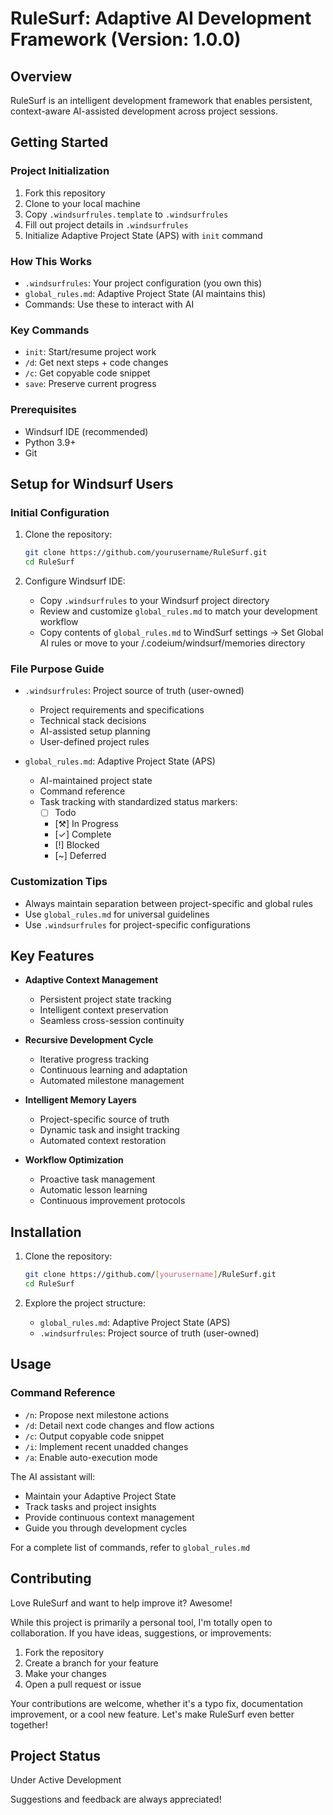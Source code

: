 # RuleSurf: Adaptive AI Development Framework (Version: 1.0.0)

## Overview

RuleSurf is an intelligent development framework that enables persistent, context-aware AI-assisted development across project sessions.

## Getting Started

### Project Initialization

1. Fork this repository
2. Clone to your local machine
3. Copy `.windsurfrules.template` to `.windsurfrules`
4. Fill out project details in `.windsurfrules`
5. Initialize Adaptive Project State (APS) with `init` command

### How This Works

- `.windsurfrules`: Your project configuration (you own this)
- `global_rules.md`: Adaptive Project State (AI maintains this)
- Commands: Use these to interact with AI

### Key Commands

- `init`: Start/resume project work
- `/d`: Get next steps + code changes
- `/c`: Get copyable code snippet
- `save`: Preserve current progress

### Prerequisites

- Windsurf IDE (recommended)
- Python 3.9+
- Git

## Setup for Windsurf Users

### Initial Configuration

1. Clone the repository:

   ```bash
   git clone https://github.com/yourusername/RuleSurf.git
   cd RuleSurf
   ```

2. Configure Windsurf IDE:
   - Copy `.windsurfrules` to your Windsurf project directory
   - Review and customize `global_rules.md` to match your development workflow
   - Copy contents of `global_rules.md` to WindSurf settings -> Set Global AI rules or move to your /.codeium/windsurf/memories directory

### File Purpose Guide

- `.windsurfrules`: Project source of truth (user-owned)
  - Project requirements and specifications
  - Technical stack decisions
  - AI-assisted setup planning
  - User-defined project rules

- `global_rules.md`: Adaptive Project State (APS)
  - AI-maintained project state
  - Command reference
  - Task tracking with standardized status markers:
    - [ ] Todo
    - [⚒️] In Progress
    - [✓] Complete
    - [!] Blocked
    - [~] Deferred

### Customization Tips

- Always maintain separation between project-specific and global rules
- Use `global_rules.md` for universal guidelines
- Use `.windsurfrules` for project-specific configurations

## Key Features

- **Adaptive Context Management**
  - Persistent project state tracking
  - Intelligent context preservation
  - Seamless cross-session continuity

- **Recursive Development Cycle**
  - Iterative progress tracking
  - Continuous learning and adaptation
  - Automated milestone management

- **Intelligent Memory Layers**
  - Project-specific source of truth
  - Dynamic task and insight tracking
  - Automated context restoration

- **Workflow Optimization**
  - Proactive task management
  - Automatic lesson learning
  - Continuous improvement protocols

## Installation

1. Clone the repository:

   ```bash
   git clone https://github.com/[yourusername]/RuleSurf.git
   cd RuleSurf
   ```

2. Explore the project structure:
   - `global_rules.md`: Adaptive Project State (APS)
   - `.windsurfrules`: Project source of truth (user-owned)

## Usage

### Command Reference

- `/n`: Propose next milestone actions
- `/d`: Detail next code changes and flow actions
- `/c`: Output copyable code snippet
- `/i`: Implement recent unadded changes
- `/a`: Enable auto-execution mode

The AI assistant will:

- Maintain your Adaptive Project State
- Track tasks and project insights
- Provide continuous context management
- Guide you through development cycles

For a complete list of commands, refer to `global_rules.md`

## Contributing

Love RuleSurf and want to help improve it? Awesome!

While this project is primarily a personal tool, I'm totally open to collaboration. If you have ideas, suggestions, or improvements:

1. Fork the repository
2. Create a branch for your feature
3. Make your changes
4. Open a pull request or issue

Your contributions are welcome, whether it's a typo fix, documentation improvement, or a cool new feature. Let's make RuleSurf even better together!

## Project Status

Under Active Development

Suggestions and feedback are always appreciated!

